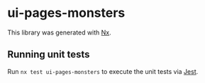 # ui-pages-monsters

This library was generated with [Nx](https://nx.dev).

## Running unit tests

Run `nx test ui-pages-monsters` to execute the unit tests via [Jest](https://jestjs.io).
